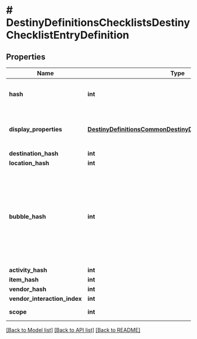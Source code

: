 # # DestinyDefinitionsChecklistsDestinyChecklistEntryDefinition

## Properties

Name | Type | Description | Notes
------------ | ------------- | ------------- | -------------
**hash** | **int** | The identifier for this Checklist entry. Guaranteed unique only within this Checklist Definition, and not globally/for all checklists. | [optional]
**display_properties** | [**DestinyDefinitionsCommonDestinyDisplayPropertiesDefinition**](DestinyDefinitionsCommonDestinyDisplayPropertiesDefinition.md) | Even if no other associations exist, we will give you *something* for display properties. In cases where we have no associated entities, it may be as simple as a numerical identifier. | [optional]
**destination_hash** | **int** |  | [optional]
**location_hash** | **int** |  | [optional]
**bubble_hash** | **int** | Note that a Bubble&#39;s hash doesn&#39;t uniquely identify a \&quot;top level\&quot; entity in Destiny. Only the combination of location and bubble can uniquely identify a place in the world of Destiny: so if bubbleHash is populated, locationHash must too be populated for it to have any meaning.  You can use this property if it is populated to look up the DestinyLocationDefinition&#39;s associated .locationReleases[].activityBubbleName property. | [optional]
**activity_hash** | **int** |  | [optional]
**item_hash** | **int** |  | [optional]
**vendor_hash** | **int** |  | [optional]
**vendor_interaction_index** | **int** |  | [optional]
**scope** | **int** | The scope at which this specific entry can be computed. | [optional]

[[Back to Model list]](../../README.md#models) [[Back to API list]](../../README.md#endpoints) [[Back to README]](../../README.md)
